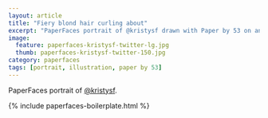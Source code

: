 ```yaml
---
layout: article
title: "Fiery blond hair curling about"
excerpt: "PaperFaces portrait of @kristysf drawn with Paper by 53 on an iPad."
image: 
  feature: paperfaces-kristysf-twitter-lg.jpg
  thumb: paperfaces-kristysf-twitter-150.jpg
category: paperfaces
tags: [portrait, illustration, paper by 53]
---
```


PaperFaces portrait of [@kristysf](http://twitter.com/kristysf).

{% include paperfaces-boilerplate.html %}